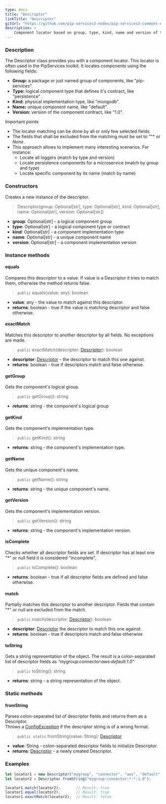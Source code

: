 ```yaml
---
type: docs
title: "Descriptor"
linkTitle: "Descriptor"
gitUrl: "https://github.com/pip-services3-nodex/pip-services3-commons-nodex"
description: >
    Component locator based on group, type, kind, name and version of the component.
---
```


### Description
The Descriptor class provides you with a component locator. This locator is often used in the PipServices toolkit. It locates components using the following fields:

- **Group:** a package or just named group of components, like "pip-services". 
- **Type:** logical component type that defines it's contract, like "persistence" .
- **Kind:** physical implementation type, like "mongodb".  
- **Name:** unique component name, like "default".  
- **Version:** version of the component contract, like "1.0".  

Important points

- The locator matching can be done by all or only few selected fields. 
- The fields that shall be excluded from the matching must be set to *"*"* or *None*.
- This approach allows to implement many interesting scenarios. For instance:
    - Locate all loggers (match by type and version)  
    - Locate persistence components for a microservice (match by group and type)  
    - Locate specific component by its name (match by name) 

### Constructors
Creates a new instance of the descriptor.

> Descriptor(group: Optional[str], type: Optional[str], kind: Optional[str], name: Optional[str], version: Optional[str])

- **group**: Optional[str] - a logical component group
- **type**: Optional[str] - a logical component type or contract
- **kind**: Optional[str] - a component implementation type
- **name**: Optional[str] - a unique component name
- **version**: Optional[str] - a component implementation version


### Instance methods

#### equals
Compares this descriptor to a value.
If value is a Descriptor it tries to match them,
otherwise the method returns false.

> `public` equals(value: any): boolean

- **value**: any - the value to match against this descriptor.
- **returns**: boolean - true if the value is matching descriptor and false otherwise.

#### exactMatch
Matches this descriptor to another descriptor by all fields.
No exceptions are made.

> `public` exactMatch(descriptor: [Descriptor]()): boolean

- **descriptor**: [Descriptor]() - the descriptor to match this one against.
- **returns**: boolean - true if descriptors match and false otherwise. 


#### getGroup
Gets the component's logical group.

> `public` getGroup(): string

- **returns**: string - the component's logical group

#### getKind
Gets the component's implementation type.

> `public` getKind(): string

- **returns**: string - the component's implementation type.
    

#### getName
Gets the unique component's name.

> `public` getName(): string

- **returns**: string - the unique component's name.

#### getVersion
Gets the component's implementation version.

> `public` getVersion(): string

- **returns**: string - the component's implementation version.

#### isComplete
Checks whether all descriptor fields are set.
If descriptor has at least one "*" or null field it is considered "incomplete",

> `public` isComplete(): boolean

- **returns**: boolean - true if all descriptor fields are defined and false otherwise.

#### match
Partially matches this descriptor to another descriptor.
Fields that contain "*" or null are excluded from the match.

> `public` match(descriptor: [Descriptor]()): boolean

- **descriptor**: [Descriptor]() the descriptor to match this one against.
- **returns**: boolean - true if descriptors match and false otherwise 

#### toString
Gets a string representation of the object.
The result is a colon-separated list of descriptor fields as
*"mygroup:connector:aws:default:1.0"*

> `public` toString(): string

- **returns**: string - a string representation of the object.

### Static methods

#### fromString
Parses colon-separated list of descriptor fields and returns them as a Descriptor.  
Throws a [ConfigException](../../errors/config_exception) if the descriptor string is of a wrong format.

> `public static` fromString(value: String): [Descriptor]()

- **value**: String - colon-separated descriptor fields to initialize Descriptor.
- **returns**: [Descriptor]() - a newly created Descriptor.

### Examples

```typescript
let locator1 = new Descriptor("mygroup", "connector", "aws", "default", "1.0");
let locator2 = Descriptor.fromString("mygroup:connector:*:*:1.0");

locator1.match(locator2);		// Result: true
locator1.equal(locator2);		// Result: true
locator1.exactMatch(locator2);	// Result: false

```
